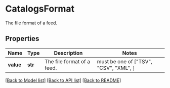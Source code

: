 # CatalogsFormat

The file format of a feed.

## Properties
Name | Type | Description | Notes
------------ | ------------- | ------------- | -------------
**value** | **str** | The file format of a feed. |  must be one of ["TSV", "CSV", "XML", ]

[[Back to Model list]](../README.md#documentation-for-models) [[Back to API list]](../README.md#documentation-for-api-endpoints) [[Back to README]](../README.md)


